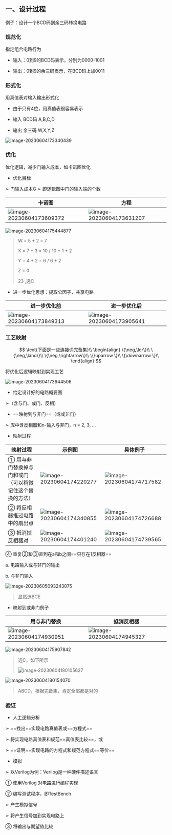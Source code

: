## 一、设计过程 

例子：设计一个BCD码到余三码转换电路

### 规范化

指定组合电路行为

- 输入：0到9的BCD码表示，分别为0000-1001 

- 输出：0到9的余三码表示，在BCD码上加0011

### 形式化

用真值表对输入输出形式化

- 由于只有4位，用真值表很容易表示 

- 输入 BCD码 A,B,C,D

- 输出 余三码 W,X,Y,Z

![image-20230604173340439](1设计过程.assets/image-20230604173340439.png)

### 优化

优化逻辑，减少门输入成本，如卡诺图优化

- 优化目标

➢ 门输入成本G ➢ 即逻辑图中门的输入端的个数

| 卡诺图                                                       | 方程                                                         |
| ------------------------------------------------------------ | ------------------------------------------------------------ |
| ![image-20230604173609372](1设计过程.assets/image-20230604173609372.png) | ![image-20230604173631207](1设计过程.assets/image-20230604173631207.png) |

![image-20230604175444877](1设计过程.assets/image-20230604175444877.png)

> W = 5 + 2 = 7
>
> X = 7 + 3 = 10 / 10 + 1 + 2
>
> Y = 4 + 2 = 6 / 6 + 2
>
> Z = 0
>
> 23  ,选C

- 进一步优化思想：提取公因子，共享电路

| 进一步优化前                                                 | 进一步优化后                                                 |
| ------------------------------------------------------------ | ------------------------------------------------------------ |
| ![image-20230604173849313](1设计过程.assets/image-20230604173849313.png) | ![image-20230604173905641](1设计过程.assets/image-20230604173905641.png) |

### 工艺映射

$$
\text{下面是一些连接词完备集}\\
\begin{align}
\{\neg,\lor\}\\
\{\neg,\land\}\\
\{\neg,\rightarrow\}\\
\{\uparrow \}\\
\{\downarrow \}\\
\end{align}
$$

将优化后逻辑映射到实现工艺

![image-20230604173944506](1设计过程.assets/image-20230604173944506.png)

- 给定设计好的电路概要图 

➢（含与门、或门、反相）

- ==映射到与非门==（或或非门）

➢ 库中含反相器和n-输入与非门，n = 2, 3, … 

- 映射过程 

| 映射过程                                                 | 示例图                                                       | 具体例子                                                     |
| -------------------------------------------------------- | ------------------------------------------------------------ | ------------------------------------------------------------ |
| ① 用与非门替换掉与门和或门（可以稍微记住这个替换的方法） | ![image-20230604174220277](1设计过程.assets/image-20230604174220277.png) | ![image-20230604174717582](1设计过程.assets/image-20230604174717582.png) |
| ② 将反相器推过电路中的扇出点                             | ![image-20230604174340855](1设计过程.assets/image-20230604174340855.png) | ![image-20230604174726688](1设计过程.assets/image-20230604174726688.png) |
| ③ 抵消掉反相器对                                         | ![image-20230604174401240](1设计过程.assets/image-20230604174401240.png) | ![image-20230604174739565](1设计过程.assets/image-20230604174739565.png) |

④ 重复②和③直到在a和b之间==只存在1反相器== 

a. 电路输入或与非门的输出 

b. 与非门输入



![image-20230605093243075](1设计过程.assets/image-20230605093243075.png)

> 显然选BCE

- 映射到或非门例子

| 用与非门替换                                                 | 抵消反相器                                                   |
| ------------------------------------------------------------ | ------------------------------------------------------------ |
| ![image-20230604174930951](1设计过程.assets/image-20230604174930951.png) | ![image-20230604174945327](1设计过程.assets/image-20230604174945327.png) |



![image-20230604175907842](1设计过程.assets/image-20230604175907842.png)

> 选C，如下所示
>
> ![image-20230604180105627](1设计过程.assets/image-20230604180105627.png)

![image-20230604180154070](1设计过程.assets/image-20230604180154070.png)

> ABCD，根据完备集，肯定全部都是对的

### 验证

- 人工逻辑分析 

➢ ==找出==实现电路真值表或==方程式== 

➢ 将实现电路真值表和规范==真值表比较==，或 

➢ ==证明==实现电路的方程式和规范方程式==等价==

- 模拟

➢ 以Verilog为例：Verilog是一种硬件描述语言 

① 使用Verilog 对电路进行编程实现 

② 编写测试程序，即TestBench 

➢ 产生模拟信号 

➢ 将产生信号加到实现电路上 

③ 将输出与期望值比较